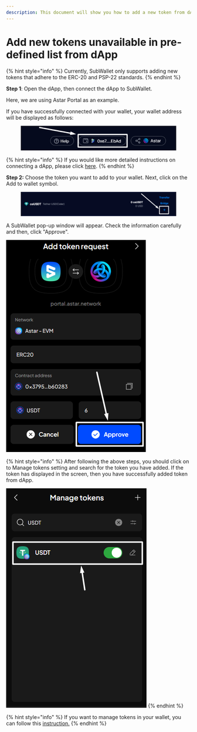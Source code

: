```yaml
---
description: This document will show you how to add a new token from dApp.
---
```


# Add new tokens unavailable in pre-defined list from dApp

{% hint style="info" %}
Currently, SubWallet only supports adding new tokens that adhere to the ERC-20 and PSP-22 standards.
{% endhint %}

**Step 1**: Open the dApp, then connect the dApp to SubWallet.

Here, we are using Astar Portal as an example.

If you have successfully connected with your wallet, your wallet address will be displayed as follows:

<figure><img src="../../.gitbook/assets/image (147) (1).png" alt=""><figcaption></figcaption></figure>

{% hint style="info" %}
If you would like more detailed instructions on connecting a dApp, please click [here](./).
{% endhint %}

**Step 2:** Choose the token you want to add to your wallet. Next, click on the Add to wallet symbol.

<figure><img src="../../.gitbook/assets/image (145) (1).png" alt=""><figcaption></figcaption></figure>

A SubWallet pop-up window will appear. Check the information carefully and then, click "Approve".

![](<../../.gitbook/assets/image (146) (1).png>)

{% hint style="info" %}
After following the above steps, you should click on to Manage tokens setting and search for the token you have added. If the token has displayed in the screen, then you have successfully added token from dApp.&#x20;

![](<../../.gitbook/assets/image (48) (1) (1).png>)
{% endhint %}

{% hint style="info" %}
If you want to manage tokens in your wallet, you can follow this [instruction.](../import-and-manage-customized-assets/)
{% endhint %}
